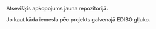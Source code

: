 Atsevišķis apkopojums jauna repozitorijā.

Jo kaut kāda iemesla pēc projekts galvenajā EDIBO glļuko.

